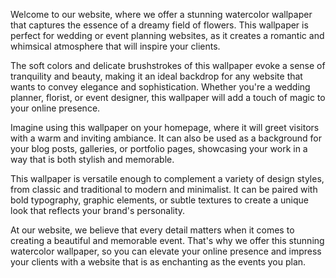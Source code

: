 <!--
Write me content for website with wallpaper "A dreamy watercolor painting of a field of flowers for a wedding or event planning website"
-->

<!--font:Open Sans-->

Welcome to our website, where we offer a stunning watercolor wallpaper that captures the essence of a dreamy field of flowers. This wallpaper is perfect for wedding or event planning websites, as it creates a romantic and whimsical atmosphere that will inspire your clients.

The soft colors and delicate brushstrokes of this wallpaper evoke a sense of tranquility and beauty, making it an ideal backdrop for any website that wants to convey elegance and sophistication. Whether you're a wedding planner, florist, or event designer, this wallpaper will add a touch of magic to your online presence.

Imagine using this wallpaper on your homepage, where it will greet visitors with a warm and inviting ambiance. It can also be used as a background for your blog posts, galleries, or portfolio pages, showcasing your work in a way that is both stylish and memorable.

This wallpaper is versatile enough to complement a variety of design styles, from classic and traditional to modern and minimalist. It can be paired with bold typography, graphic elements, or subtle textures to create a unique look that reflects your brand's personality.

At our website, we believe that every detail matters when it comes to creating a beautiful and memorable event. That's why we offer this stunning watercolor wallpaper, so you can elevate your online presence and impress your clients with a website that is as enchanting as the events you plan.

